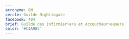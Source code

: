 ```yaml
---
acronyme: GN
cercle: Guilde Nightingale
facebook: 404
brief: Guilde des Infirmier•e•s et Accoucheur•euse•s
color: '#C1A985'
---
```

